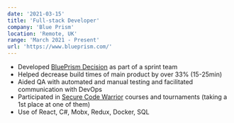 ```yaml
---
date: '2021-03-15'
title: 'Full-stack Developer'
company: 'Blue Prism'
location: 'Remote, UK'
range: 'March 2021 - Present'
url: 'https://www.blueprism.com/'
---
```


- Developed [BluePrism Decision](https://www.blueprism.com/products/blue-prism-decision/) as part of a sprint team
- Helped decrease build times of main product by over 33% (15-25min)
- Aided QA with automated and manual testing and facilitated communication with DevOps
- Participated in [Secure Code Warrior](https://www.securecodewarrior.com/) courses and tournaments (taking a 1st place at one of them)
- Use of React, C#, Mobx, Redux, Docker, SQL
